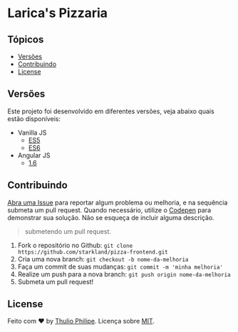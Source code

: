 # Larica's Pizzaria

## Tópicos

- [Versões](#versões)
- [Contribuindo](#contribuindo)
- [License](#license)

## Versões

Este projeto foi desenvolvido em diferentes versões, veja abaixo quais estão disponíveis:

- Vanilla JS
  - [ES5](https://github.com/starkland/pizza-frontend/tree/master)
  - [ES6](https://github.com/starkland/pizza-frontend/tree/es6)
- Angular JS
  - [1.6](https://github.com/starkland/pizza-frontend/tree/angular-v1)


## Contribuindo

[Abra uma Issue](https://github.com/starkland/pizza-frontend/issues/new) para reportar algum problema ou melhoria, e na sequência submeta um pull request.
Quando necessário, utilize o [Codepen](http://codepen.io/) para demonstrar sua solução. Não se esqueça de incluir alguma descrição.


> submetendo um pull request.

1. Fork o repositório no Github: `git clone https://github.com/starkland/pizza-frontend.git`
1. Cria uma nova branch: `git checkout -b nome-da-melhoria`
1. Faça um commit de suas mudanças: `git commit -m 'minha melhoria'`
1. Realize um push para a nova branch: `git push origin nome-da-melhoria`
1. Submeta um pull request!


## License

Feito com ♥ by [Thulio Philipe](https://twitter.com/thulioph_). Licença sobre [MIT](https://thulioph.mit-license.org).
